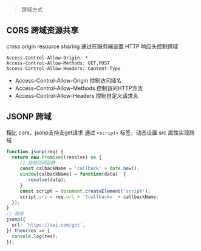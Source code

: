 > 跨域方式
## CORS 跨域资源共享
cross origin resource sharing
通过在服务端设置 HTTP 响应头控制跨域
```http
Access-Control-Allow-Origin: *
Access-Control-Allow-Methods: GET,POST
Access-Control-Allow-Headers: Content-Type
```
* Access-Control-Allow-Origin 控制访问域名
* Access-Control-Allow-Methods 控制访问HTTP方法
* Access-Control-Allow-Headers 控制自定义请求头

## JSONP 跨域
相比 cors，jsonp支持支get请求
通过 `<script>` 标签，动态设置 src 属性实现跨域
```js
function jsonp(req) {
  return new Promise((resolve) => {
     // 挂载回调函数     
     const calbackName = 'callback' + Date.now();
     window[calbackName] = function(data)  {
        resolve(data);
     }
     const script = document.createElement('script');
     script.src = req.url + '?callback=' + callbackName;
  });
}
// 使用
jsonp({
  url: 'https://api.com/get',
}).then(res => {
  console.log(res);
});
```
